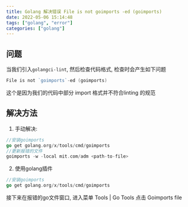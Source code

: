 ```yaml
---
title: Golang 解决错误 File is not goimports -ed (goimports)
date: 2022-05-06 15:14:48
tags: ["golang", "error"]
categories: ["golang"]
---
```


## 问题

当我们引入```golangci-lint```, 然后检查代码格式, 检查时会产生如下问题
```go
File is not `goimports`-ed (goimports)
```
这个是因为我们的代码中部分 import 格式并不符合linting 的规范
<!--more-->
## 解决方法
1. 手动解决:
```go
//安装goimports
go get golang.org/x/tools/cmd/goimports
//更新报错的文件
goimports -w -local mit.com/adm <path-to-file>
```

2. 使用golang插件
```go
//安装goimports
go get golang.org/x/tools/cmd/goimports
```
接下来在报错的go文件窗口, 进入菜单 Tools | Go Tools 点击 Goimports file